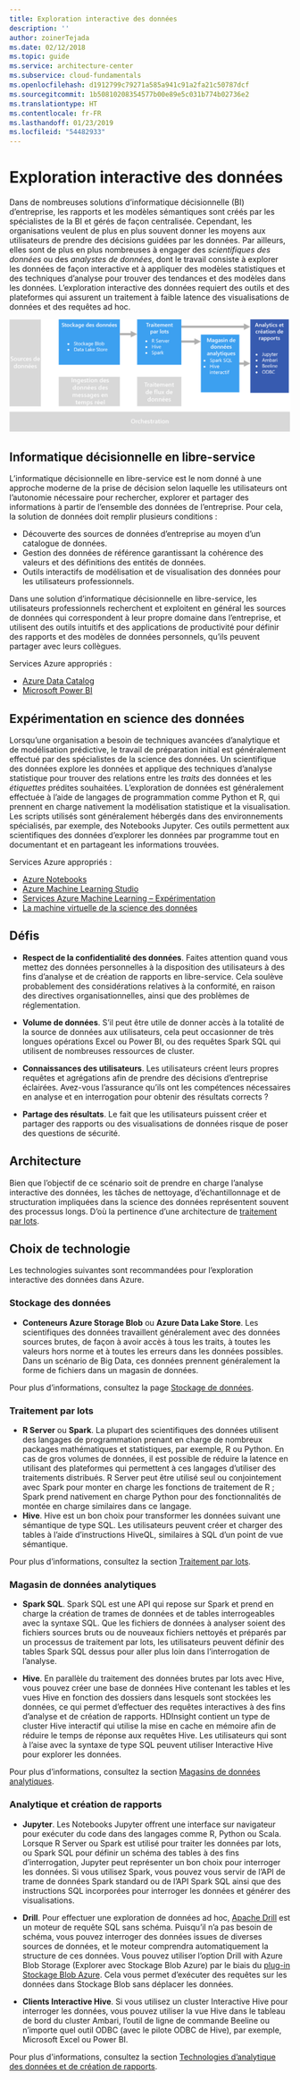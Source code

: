 ```yaml
---
title: Exploration interactive des données
description: ''
author: zoinerTejada
ms.date: 02/12/2018
ms.topic: guide
ms.service: architecture-center
ms.subservice: cloud-fundamentals
ms.openlocfilehash: d1912799c79271a585a941c91a2fa21c50787dcf
ms.sourcegitcommit: 1b50810208354577b00e89e5c031b774b02736e2
ms.translationtype: HT
ms.contentlocale: fr-FR
ms.lasthandoff: 01/23/2019
ms.locfileid: "54482933"
---
```

# <a name="interactive-data-exploration"></a>Exploration interactive des données

Dans de nombreuses solutions d’informatique décisionnelle (BI) d’entreprise, les rapports et les modèles sémantiques sont créés par les spécialistes de la BI et gérés de façon centralisée. Cependant, les organisations veulent de plus en plus souvent donner les moyens aux utilisateurs de prendre des décisions guidées par les données. Par ailleurs, elles sont de plus en plus nombreuses à engager des *scientifiques des données* ou des *analystes de données*, dont le travail consiste à explorer les données de façon interactive et à appliquer des modèles statistiques et des techniques d’analyse pour trouver des tendances et des modèles dans les données. L’exploration interactive des données requiert des outils et des plateformes qui assurent un traitement à faible latence des visualisations de données et des requêtes ad hoc.

![Exploration interactive des données](./images/data-exploration.png)

## <a name="self-service-bi"></a>Informatique décisionnelle en libre-service

L’informatique décisionnelle en libre-service est le nom donné à une approche moderne de la prise de décision selon laquelle les utilisateurs ont l’autonomie nécessaire pour rechercher, explorer et partager des informations à partir de l’ensemble des données de l’entreprise. Pour cela, la solution de données doit remplir plusieurs conditions :

- Découverte des sources de données d’entreprise au moyen d’un catalogue de données.
- Gestion des données de référence garantissant la cohérence des valeurs et des définitions des entités de données.
- Outils interactifs de modélisation et de visualisation des données pour les utilisateurs professionnels.

Dans une solution d’informatique décisionnelle en libre-service, les utilisateurs professionnels recherchent et exploitent en général les sources de données qui correspondent à leur propre domaine dans l’entreprise, et utilisent des outils intuitifs et des applications de productivité pour définir des rapports et des modèles de données personnels, qu’ils peuvent partager avec leurs collègues.

Services Azure appropriés :

- [Azure Data Catalog](/azure/data-catalog/data-catalog-what-is-data-catalog)
- [Microsoft Power BI](https://powerbi.microsoft.com/)

## <a name="data-science-experimentation"></a>Expérimentation en science des données

Lorsqu’une organisation a besoin de techniques avancées d’analytique et de modélisation prédictive, le travail de préparation initial est généralement effectué par des spécialistes de la science des données. Un scientifique des données explore les données et applique des techniques d’analyse statistique pour trouver des relations entre les *traits* des données et les *étiquettes* prédites souhaitées. L’exploration de données est généralement effectuée à l’aide de langages de programmation comme Python et R, qui prennent en charge nativement la modélisation statistique et la visualisation. Les scripts utilisés sont généralement hébergés dans des environnements spécialisés, par exemple, des Notebooks Jupyter. Ces outils permettent aux scientifiques des données d’explorer les données par programme tout en documentant et en partageant les informations trouvées.

Services Azure appropriés :

- [Azure Notebooks](https://notebooks.azure.com/)
- [Azure Machine Learning Studio](/azure/machine-learning/studio/what-is-ml-studio)
- [Services Azure Machine Learning – Expérimentation](/azure/machine-learning/preview/experimentation-service-configuration)
- [La machine virtuelle de la science des données](/azure/machine-learning/data-science-virtual-machine/overview)

## <a name="challenges"></a>Défis

- **Respect de la confidentialité des données**. Faites attention quand vous mettez des données personnelles à la disposition des utilisateurs à des fins d’analyse et de création de rapports en libre-service. Cela soulève probablement des considérations relatives à la conformité, en raison des directives organisationnelles, ainsi que des problèmes de réglementation.

- **Volume de données**. S’il peut être utile de donner accès à la totalité de la source de données aux utilisateurs, cela peut occasionner de très longues opérations Excel ou Power BI, ou des requêtes Spark SQL qui utilisent de nombreuses ressources de cluster.

- **Connaissances des utilisateurs**. Les utilisateurs créent leurs propres requêtes et agrégations afin de prendre des décisions d’entreprise éclairées. Avez-vous l’assurance qu’ils ont les compétences nécessaires en analyse et en interrogation pour obtenir des résultats corrects ?

- **Partage des résultats**. Le fait que les utilisateurs puissent créer et partager des rapports ou des visualisations de données risque de poser des questions de sécurité.

## <a name="architecture"></a>Architecture

Bien que l’objectif de ce scénario soit de prendre en charge l’analyse interactive des données, les tâches de nettoyage, d’échantillonnage et de structuration impliquées dans la science des données représentent souvent des processus longs. D’où la pertinence d’une architecture de [traitement par lots](../big-data/batch-processing.md).

## <a name="technology-choices"></a>Choix de technologie

Les technologies suivantes sont recommandées pour l’exploration interactive des données dans Azure.

### <a name="data-storage"></a>Stockage des données

- **Conteneurs Azure Storage Blob** ou **Azure Data Lake Store**. Les scientifiques des données travaillent généralement avec des données sources brutes, de façon à avoir accès à tous les traits, à toutes les valeurs hors norme et à toutes les erreurs dans les données possibles. Dans un scénario de Big Data, ces données prennent généralement la forme de fichiers dans un magasin de données.

Pour plus d’informations, consultez la page [Stockage de données](../technology-choices/data-storage.md).

### <a name="batch-processing"></a>Traitement par lots

- **R Server** ou **Spark**. La plupart des scientifiques des données utilisent des langages de programmation prenant en charge de nombreux packages mathématiques et statistiques, par exemple, R ou Python. En cas de gros volumes de données, il est possible de réduire la latence en utilisant des plateformes qui permettent à ces langages d’utiliser des traitements distribués. R Server peut être utilisé seul ou conjointement avec Spark pour monter en charge les fonctions de traitement de R ; Spark prend nativement en charge Python pour des fonctionnalités de montée en charge similaires dans ce langage.
- **Hive**. Hive est un bon choix pour transformer les données suivant une sémantique de type SQL. Les utilisateurs peuvent créer et charger des tables à l’aide d’instructions HiveQL, similaires à SQL d’un point de vue sémantique.

Pour plus d’informations, consultez la section [Traitement par lots](../technology-choices/batch-processing.md).

### <a name="analytical-data-store"></a>Magasin de données analytiques

- **Spark SQL**. Spark SQL est une API qui repose sur Spark et prend en charge la création de trames de données et de tables interrogeables avec la syntaxe SQL. Que les fichiers de données à analyser soient des fichiers sources bruts ou de nouveaux fichiers nettoyés et préparés par un processus de traitement par lots, les utilisateurs peuvent définir des tables Spark SQL dessus pour aller plus loin dans l’interrogation de l’analyse.

- **Hive**. En parallèle du traitement des données brutes par lots avec Hive, vous pouvez créer une base de données Hive contenant les tables et les vues Hive en fonction des dossiers dans lesquels sont stockées les données, ce qui permet d’effectuer des requêtes interactives à des fins d’analyse et de création de rapports. HDInsight contient un type de cluster Hive interactif qui utilise la mise en cache en mémoire afin de réduire le temps de réponse aux requêtes Hive. Les utilisateurs qui sont à l’aise avec la syntaxe de type SQL peuvent utiliser Interactive Hive pour explorer les données.

Pour plus d’informations, consultez la section [Magasins de données analytiques](../technology-choices/analytical-data-stores.md).

### <a name="analytics-and-reporting"></a>Analytique et création de rapports

- **Jupyter**. Les Notebooks Jupyter offrent une interface sur navigateur pour exécuter du code dans des langages comme R, Python ou Scala. Lorsque R Server ou Spark est utilisé pour traiter les données par lots, ou Spark SQL pour définir un schéma des tables à des fins d’interrogation, Jupyter peut représenter un bon choix pour interroger les données. Si vous utilisez Spark, vous pouvez vous servir de l’API de trame de données Spark standard ou de l’API Spark SQL ainsi que des instructions SQL incorporées pour interroger les données et générer des visualisations.

- **Drill**. Pour effectuer une exploration de données ad hoc, [Apache Drill](https://drill.apache.org/) est un moteur de requête SQL sans schéma. Puisqu’il n’a pas besoin de schéma, vous pouvez interroger des données issues de diverses sources de données, et le moteur comprendra automatiquement la structure de ces données.  Vous pouvez utiliser l’option Drill with Azure Blob Storage (Explorer avec Stockage Blob Azure) par le biais du [plug-in Stockage Blob Azure](https://drill.apache.org/docs/azure-blob-storage-plugin/). Cela vous permet d’exécuter des requêtes sur les données dans Stockage Blob sans déplacer les données.

- **Clients Interactive Hive**. Si vous utilisez un cluster Interactive Hive pour interroger les données, vous pouvez utiliser la vue Hive dans le tableau de bord du cluster Ambari, l’outil de ligne de commande Beeline ou n’importe quel outil ODBC (avec le pilote ODBC de Hive), par exemple, Microsoft Excel ou Power BI.

Pour plus d'informations, consultez la section [Technologies d’analytique des données et de création de rapports](../technology-choices/analysis-visualizations-reporting.md).
